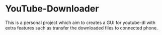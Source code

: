 # YouTube-Downloader
This is a personal project which aim to creates a GUI for youtube-dl with extra features such as transfer the downloaded files to connected phone.

